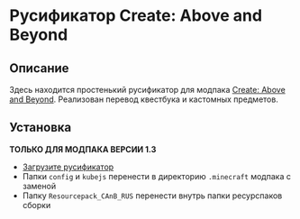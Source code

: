 # Русификатор Create: Above and Beyond
## Описание
Здесь находится простенький русификатор для модпака [Create: Above and Beyond](https://www.curseforge.com/minecraft/modpacks/create-above-and-beyond). Реализован перевод квестбука и кастомных предметов.

## Установка
**ТОЛЬКО ДЛЯ МОДПАКА ВЕРСИИ 1.3**
- [Загрузите русификатор](https://github.com/WexCore/Above-And-Beyond-RUS/releases/latest)
- Папки `config` и `kubejs` перенести в директорию `.minecraft` модпака с заменой
- Папку `Resourcepack_CAnB_RUS` перенести внутрь папки ресурспаков сборки
